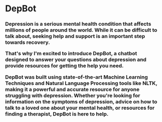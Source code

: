 # DepBot

<h3> Depression is a serious mental health condition that affects millions of people around the world. While it can be difficult to talk about, seeking help and support is an important step towards recovery. 

That's why I'm excited to introduce DepBot, a chatbot designed to answer your questions about depression and provide resources for getting the help you need.

DepBot was built using state-of-the-art Machine Learning Techniques and Natural Language Processing tools like NLTK, making it a powerful and accurate resource for anyone struggling with depression. Whether you're looking for information on the symptoms of depression, advice on how to talk to a loved one about your mental health, or resources for finding a therapist, DepBot is here to help.

</h3>

